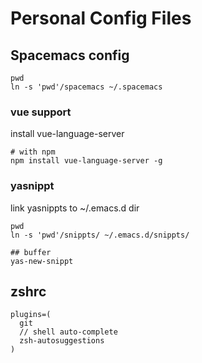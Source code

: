 # Personal Config Files


## Spacemacs config

``` shell
pwd
ln -s 'pwd'/spacemacs ~/.spacemacs
```

### vue support
install vue-language-server

``` shell
# with npm
npm install vue-language-server -g
```

### yasnippt

link yasnippts to ~/.emacs.d dir
``` shell
pwd
ln -s 'pwd'/snippts/ ~/.emacs.d/snippts/
```


``` shell
## buffer
yas-new-snippt

```

## zshrc

``` shell
plugins=(
  git
  // shell auto-complete
  zsh-autosuggestions
)

```


